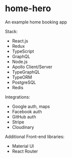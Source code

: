# home-hero

An example home booking app

Stack:

-   React.js
-   Redux
-   TypeScript
-   GraphQL
-   Node.js
-   Apollo Client/Server
-   TypeGraphQL
-   TypeORM
-   PostgreSQL
-   Redis

Integrations:

-   Google auth, maps
-   Facebook auth
-   GitHub auth
-   Stripe
-   Cloudinary

Additional Front-end libraries:

-   Material UI
-   React Router
